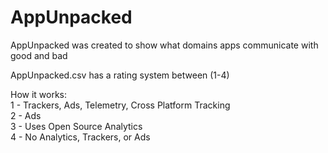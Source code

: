 # AppUnpacked
AppUnpacked was created to show what domains apps communicate with good and bad

AppUnpacked.csv has a rating system between (1-4)

How it works: <br />
1 - Trackers, Ads, Telemetry, Cross Platform Tracking <br />
2 - Ads <br />
3 - Uses Open Source Analytics <br />
4 - No Analytics, Trackers, or Ads <br />
